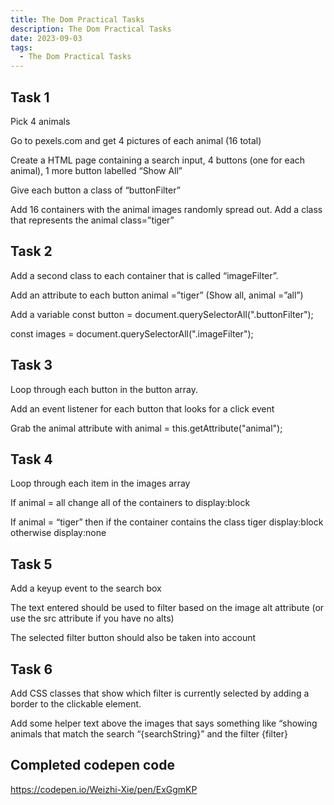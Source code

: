 ```yaml
---
title: The Dom Practical Tasks
description: The Dom Practical Tasks
date: 2023-09-03
tags:
  - The Dom Practical Tasks
---
```

## Task 1
Pick 4 animals

Go to pexels.com and get 4 pictures of each animal (16 total)

Create a HTML page containing a search input, 4 buttons (one for each animal), 1 more button labelled “Show All”

Give each button a class of “buttonFilter”

Add 16 containers with the animal images randomly spread out. Add a class that represents the animal class=”tiger”

## Task 2


Add a second class to each container that is called “imageFilter”.

Add an attribute to each button animal =”tiger” (Show all, animal =”all”)

Add a variable const button = document.querySelectorAll(".buttonFilter");

const images = document.querySelectorAll(".imageFilter");

## Task 3


Loop through each button in the button array.

Add an event listener for each button that looks for a click event

Grab the animal attribute with animal = this.getAttribute("animal");

## Task 4


Loop through each item in the images array

If animal = all change all of the containers to display:block

If animal = “tiger” then if the container contains the class tiger display:block otherwise display:none

## Task 5


Add a keyup event to the search box

The text entered should be used to filter based on the image alt attribute (or use the src attribute if you have no alts)

The selected filter button should also be taken into account

## Task 6


Add CSS classes that show which filter is currently selected by adding a border to the clickable element.

Add some helper text above the images that says something like “showing animals that match the search “{searchString}” and the filter {filter}

## Completed codepen code
https://codepen.io/Weizhi-Xie/pen/ExGgmKP